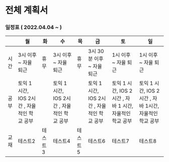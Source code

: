 # 전체 계획서
### 일정표 ( __2022.04.04 ~__ )

| |월|화|수|목|금|토|일|
|------|---|---|---|---|---|---|---|
|시간|3시 이후 ~ 자율 퇴근|휴무|3시 이후 ~ 자율 퇴근|휴무|3시 30분 이후 ~ 자율 퇴근|1시 이후 ~ 자율 퇴근|1시 이후 ~ 자율 퇴근|
|공부|토익 1 시간, IOS 2시간 , 자율적인 학교 공부||토익 1 시간, IOS 2시간 , 자율적인 학교 공부||토익 1 시간, IOS 2시간 , 자율적인 학교 공부|토익 1 시간, IOS 2시간 , 자바 1 시간, 자율적인 학교 공부|토익 1 시간, IOS 2시간 , 자바 1시간, 자율적인 학교 공부
|교재 |테스트2|테스트3|테스트4|테스트5|테스트6|테스트7|테스트8
